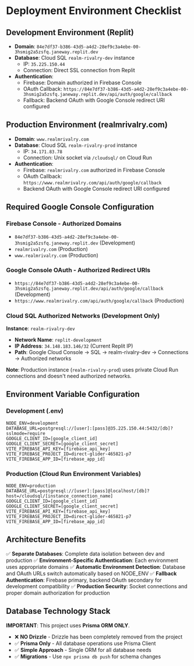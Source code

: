 # Deployment Environment Checklist

## Development Environment (Replit)
- **Domain**: `84e7df37-b386-43d5-a4d2-28ef9c3a4ebe-00-3hsmig2a5zsfq.janeway.replit.dev`
- **Database**: Cloud SQL `realm-rivalry-dev` instance
  - IP: `35.225.150.44`
  - Connection: Direct SSL connection from Replit
- **Authentication**:
  - Firebase: Domain authorized in Firebase Console
  - OAuth Callback: `https://84e7df37-b386-43d5-a4d2-28ef9c3a4ebe-00-3hsmig2a5zsfq.janeway.replit.dev/api/auth/google/callback`
  - Fallback: Backend OAuth with Google Console redirect URI configured

## Production Environment (realmrivalry.com)
- **Domain**: `www.realmrivalry.com`
- **Database**: Cloud SQL `realm-rivalry-prod` instance
  - IP: `34.171.83.78`
  - Connection: Unix socket via `/cloudsql/` on Cloud Run
- **Authentication**:
  - Firebase: `realmrivalry.com` authorized in Firebase Console
  - OAuth Callback: `https://www.realmrivalry.com/api/auth/google/callback`
  - Backend OAuth with Google Console redirect URI configured

## Required Google Console Configuration

### Firebase Console - Authorized Domains
- `84e7df37-b386-43d5-a4d2-28ef9c3a4ebe-00-3hsmig2a5zsfq.janeway.replit.dev` (Development)
- `realmrivalry.com` (Production)
- `www.realmrivalry.com` (Production)

### Google Console OAuth - Authorized Redirect URIs  
- `https://84e7df37-b386-43d5-a4d2-28ef9c3a4ebe-00-3hsmig2a5zsfq.janeway.replit.dev/api/auth/google/callback` (Development)
- `https://www.realmrivalry.com/api/auth/google/callback` (Production)

### Cloud SQL Authorized Networks (Development Only)
**Instance**: `realm-rivalry-dev`
- **Network Name**: `replit-development`
- **IP Address**: `34.148.183.146/32` (Current Replit IP)
- **Path**: Google Cloud Console → SQL → realm-rivalry-dev → Connections → Authorized networks

**Note**: Production instance (`realm-rivalry-prod`) uses private Cloud Run connections and doesn't need authorized networks.

## Environment Variable Configuration

### Development (.env)
```
NODE_ENV=development
DATABASE_URL=postgresql://[user]:[pass]@35.225.150.44:5432/[db]?sslmode=require
GOOGLE_CLIENT_ID=[google_client_id]
GOOGLE_CLIENT_SECRET=[google_client_secret]
VITE_FIREBASE_API_KEY=[firebase_api_key]
VITE_FIREBASE_PROJECT_ID=direct-glider-465821-p7
VITE_FIREBASE_APP_ID=[firebase_app_id]
```

### Production (Cloud Run Environment Variables)
```
NODE_ENV=production  
DATABASE_URL=postgresql://[user]:[pass]@localhost/[db]?host=/cloudsql/[instance_connection_name]
GOOGLE_CLIENT_ID=[google_client_id]
GOOGLE_CLIENT_SECRET=[google_client_secret]
VITE_FIREBASE_API_KEY=[firebase_api_key]
VITE_FIREBASE_PROJECT_ID=direct-glider-465821-p7
VITE_FIREBASE_APP_ID=[firebase_app_id]
```

## Architecture Benefits
✅ **Separate Databases**: Complete data isolation between dev and production
✅ **Environment-Specific Authentication**: Each environment uses appropriate domains
✅ **Automatic Environment Detection**: Database and OAuth URLs switch automatically based on NODE_ENV
✅ **Fallback Authentication**: Firebase primary, backend OAuth secondary for development compatibility
✅ **Production Security**: Socket connections and proper domain authorization for production

## Database Technology Stack
**IMPORTANT**: This project uses **Prisma ORM ONLY**. 
- ❌ **NO Drizzle** - Drizzle has been completely removed from the project
- ✅ **Prisma Only** - All database operations use Prisma Client
- ✅ **Simple Approach** - Single ORM for all database needs
- ✅ **Migrations** - Use `npx prisma db push` for schema changes